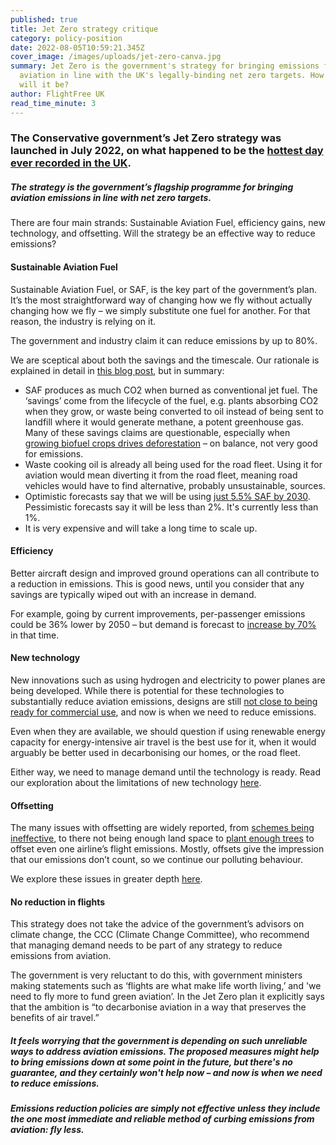 ```yaml
---
published: true
title: Jet Zero strategy critique
category: policy-position
date: 2022-08-05T10:59:21.345Z
cover_image: /images/uploads/jet-zero-canva.jpg
summary: Jet Zero is the government's strategy for bringing emissions from
  aviation in line with the UK's legally-binding net zero targets. How effective
  will it be?
author: FlightFree UK
read_time_minute: 3
---
```

### The Conservative government’s Jet Zero strategy was launched in July 2022, on what happened to be the [hottest day ever recorded in the UK](https://www.preventionweb.net/news/met-office-review-uks-record-breaking-summer-2022).

##### The strategy is the government’s flagship programme for bringing aviation emissions in line with net zero targets.

There are four main strands: Sustainable Aviation Fuel, efficiency gains, new technology, and offsetting. Will the strategy be an effective way to reduce emissions?

#### Sustainable Aviation Fuel

Sustainable Aviation Fuel, or SAF, is the key part of the government’s plan. It’s the most straightforward way of changing how we fly without actually changing how we fly – we simply substitute one fuel for another. For that reason, the industry is relying on it. 

The government and industry claim it can reduce emissions by up to 80%.

We are sceptical about both the savings and the timescale. Our rationale is explained in detail in [this blog post](/post/the-trouble-with-saf/), but in summary:

* SAF produces as much CO2 when burned as conventional jet fuel. The ‘savings’ come from the lifecycle of the fuel, e.g. plants absorbing CO2 when they grow, or waste being converted to oil instead of being sent to landfill where it would generate methane, a potent greenhouse gas. Many of these savings claims are questionable, especially when [growing biofuel crops drives deforestation](https://www.biofuelwatch.org.uk/) – on balance, not very good for emissions.
* Waste cooking oil is already all being used for the road fleet. Using it for aviation would mean diverting it from the road fleet, meaning road vehicles would have to find alternative, probably unsustainable, sources.
* Optimistic forecasts say that we will be using [just 5.5% SAF by 2030](https://theicct.org/sites/default/files/publications/Sustainable-aviation-fuel-feedstock-eu-mar2021.pdf). Pessimistic forecasts say it will be less than 2%. It's currently less than 1%.
* It is very expensive and will take a long time to scale up.

#### Efficiency

Better aircraft design and improved ground operations can all contribute to a reduction in emissions. This is good news, until you consider that any savings are typically wiped out with an increase in demand.

For example, going by current improvements, per-passenger emissions could be 36% lower by 2050 – but demand is forecast to [increase by 70%](https://www.sustainableaviation.co.uk/news/uk-aviation-commits-to-net-zero-carbon-emissions-by-2050/) in that time. 

#### New technology

New innovations such as using hydrogen and electricity to power planes are being developed. While there is potential for these technologies to substantially reduce aviation emissions, designs are still [not close to being ready for commercial use](https://www.reuters.com/business/aerospace-defense/airbus-tells-eu-hydrogen-wont-be-widely-used-planes-before-2050-2021-06-10/), and now is when we need to reduce emissions. 

Even when they are available, we should question if using renewable energy capacity for energy-intensive air travel is the best use for it, when it would arguably be better used in decarbonising our homes, or the road fleet. 

Either way, we need to manage demand until the technology is ready. Read our exploration about the limitations of new technology [here](https://flightfree.co.uk/post/how-green-is-green-technology/).

#### Offsetting

The many issues with offsetting are widely reported, from [schemes being ineffective](https://www.transportenvironment.org/articles/85-offsets-failed-reduce-emissions-says-eu-study), to there not being enough land space to [plant enough trees](https://insideclimatenews.org/news/01112022/countries-want-to-plant-trees-to-offset-their-carbon-emissions-but-there-isnt-enough-land-on-earth-to-grow-them/) to offset even one airline’s flight emissions. Mostly, offsets give the impression that our emissions don’t count, so we continue our polluting behaviour. 

We explore these issues in greater depth [here](/post/should-i-offset-my-flight/).

#### No reduction in flights

This strategy does not take the advice of the government’s advisors on climate change, the CCC (Climate Change Committee), who recommend that managing demand needs to be part of any strategy to reduce emissions from aviation.

The government is very reluctant to do this, with government ministers making statements such as ‘flights are what make life worth living,’ and 'we need to fly more to fund green aviation’. In the Jet Zero plan it explicitly says that the ambition is “to decarbonise aviation in a way that preserves the benefits of air travel.”

##### I﻿t feels worrying that the government is depending on such unreliable ways to address aviation emissions. The proposed measures might help to bring emissions down at some point in the future, but there's no guarantee, and they certainly won't help now – and now is when we need to reduce emissions.

##### E﻿missions reduction policies are simply not effective unless they include the one most immediate and reliable method of curbing emissions from aviation: fly less.
